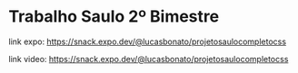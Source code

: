 # Trabalho Saulo 2º Bimestre

link expo: https://snack.expo.dev/@lucasbonato/projetosaulocompletocss

link video: https://snack.expo.dev/@lucasbonato/projetosaulocompletocss
